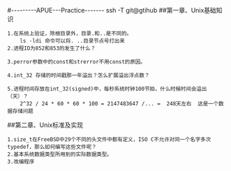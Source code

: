 #---------APUE---Practice------- 
ssh -T git@gtihub
##第一章、Unix基础知识

    1.在系统上验证，除根目录外，目录.和..是不同的。
        ls -ldi 命令可以将. ..目录节点号打出来
    2.进程ID为852和853的发生了什么？
    
    3.perror参数中的const和strerror不用const的原因。
    
    4.int_32 存储的时间戳那一年溢出？怎么扩展溢出浮点数？
    
    5.进程时间存放在int_32(signed)中，每秒系统时钟100节拍，什么时候时间会溢出（天）？
        2^32 / 24 * 60 * 60 * 100 = 2147483647 /... =  248天左右  这是一个数据存储问题
    
    
    
##第二章、Unix标准及实现

	1.size_t在FreeBSD中29个不同的头文件中都有定义，ISO C不允许对同一个名字多次typedef，那么如何编写这些文件呢？
	2.基本系统数据类型所用到的实际数据类型。
	3.改编程序
